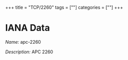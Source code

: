 +++
title = "TCP/2260"
tags = [""]
categories = [""]
+++

# IANA Data

_Name:_ apc-2260

_Description:_ APC 2260


